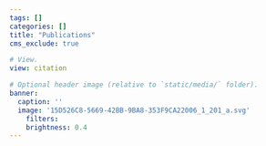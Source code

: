 ```yaml
---
tags: []
categories: []
title: "Publications"
cms_exclude: true

# View.
view: citation

# Optional header image (relative to `static/media/` folder).
banner:
  caption: ''
  image: '15D526C8-5669-42BB-9BA8-353F9CA22006_1_201_a.svg'
  	filters:
	brightness: 0.4
---
```


<style>
h1.lg\:text-6xl {
  font-size: 2rem !important;
}
</style>

<style>
.page-body {
  margin-top: 5.5rem !important;
}
</style>